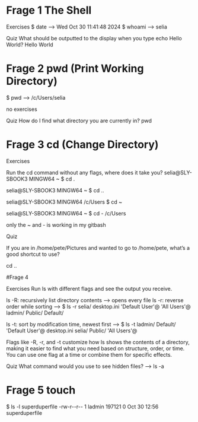 # Frage 1 The Shell 

Exercises
$ date --> Wed Oct 30 11:41:48     2024
$ whoami --> selia

Quiz
What should be outputted to the display when you type echo Hello World?
Hello World

# Frage 2 pwd (Print Working Directory)
$ pwd --> /c/Users/selia

no exercises

Quiz 
How do I find what directory you are currently in?
pwd

# Frage 3 cd (Change Directory)

Exercises

Run the cd command without any flags, where does it take you?
selia@SLY-SBOOK3 MINGW64 ~
$ cd .

selia@SLY-SBOOK3 MINGW64 ~
$ cd ..

selia@SLY-SBOOK3 MINGW64 /c/Users
$ cd ~

selia@SLY-SBOOK3 MINGW64 ~
$ cd -
/c/Users

only the ~ and - is working in my gitbash 

Quiz

If you are in /home/pete/Pictures and wanted to go to /home/pete, what’s a good shortcut to use?

cd ..

#Frage 4

Exercises
Run ls with different flags and see the output you receive.

ls -R: recursively list directory contents --> opens every file 
ls -r: reverse order while sorting --> $ ls -r
 selia/    desktop.ini  'Default User'@  'All Users'@
 ladmin/   Public/       Default/

ls -t: sort by modification time, newest first --> $ ls -t
 ladmin/   Default/  'Default User'@   desktop.ini
 selia/    Public/   'All Users'@


Flags like -R, -r, and -t customize how ls shows the contents of a directory, making it easier to find what you need based on structure, order, or time. You can use one flag at a time or combine them for specific effects.

Quiz 
What command would you use to see hidden files? --> ls -a

# Frage 5 touch 
$ ls -l superduperfile
-rw-r--r-- 1 ladmin 197121 0 Oct 30 12:56 superduperfile



